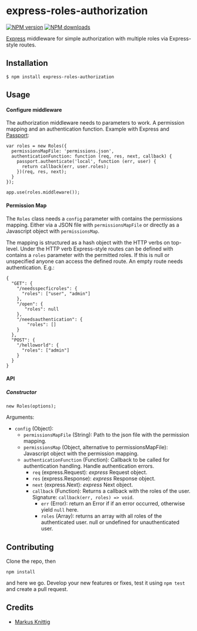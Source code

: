 # express-roles-authorization

[![NPM version][npm-image]][npm-url]
[![NPM downloads][downloads-image]][download-url]

[Express](http://expressjs.com/) middleware for simple authorization with multiple roles via Express-style routes.

## Installation

    $ npm install express-roles-authorization

## Usage

#### Configure middleware

The authorization middleware needs to parameters to work.
A permission mapping and an authentication function.
Example with Express and [Passport](http://passportjs.org/):

    var roles = new Roles({
      permissionsMapFile: 'permissions.json',
      authenticationFunction: function (req, res, next, callback) {
        passport.authenticate('local', function (err, user) {
          return callback(err, user.roles);
        })(req, res, next);
      }
    });

    app.use(roles.middleware());

#### Permission Map

The `Roles` class needs a `config` parameter with contains the permissions mapping.
Either via a JSON file with `permissionsMapFile` or directly as a Javascript object with `permissionsMap`.

The mapping is structured as a hash object with the HTTP verbs on top-level. Under the HTTP verb Express-style routes
can be defined with contains a `roles` parameter with the permitted roles. If this is null or unspecified anyone can
access the defined route. An empty route needs authentication. E.g.:

    {
      "GET": {
        "/needsspecficroles": {
          "roles": ["user", "admin"]
        },
        "/open": {
           "roles": null
        },
        "/needsauthentication": {
            "roles": []
        }
      },
      "POST": {
        "/helloworld": {
          "roles": ["admin"]
        }
      }
    }

#### API

##### Constructor

    new Roles(options);

Arguments:
* `config` (Object):
    * `permissionsMapFile` (String): Path to the json file with the permission mapping.
    * `permissionsMap` (Object, alternative to permissionsMapFile): Javascript object with the permission mapping.
    * `authenticationFunction` (Function): Callback to be called for authentication handling. Handle authentication errors.
        * `req` (express.Request): *express* Request object.
        * `res` (express.Response): *express* Response object.
        * `next` (express.Next): *express* Next object.
        * `callback` (Function): Returns a callback with the roles of the user. Signature: `callback(err, roles) => void`.
            * `err` (Error): return an Error if if an error occurred, otherwise yield `null` here.
            * `roles` (Array): returns an array with all roles of the authenticated user. null or undefined for unauthenticated user.


## Contributing

Clone the repo, then
```
npm install
```
and here we go.
Develop your new features or fixes, test it using `npm test` and create a pull request.

## Credits

  - [Markus Knittig](https://github.com/mknittig)

[npm-url]: https://npmjs.org/package/express-roles-authorization
[download-url]: https://npmjs.org/package/express-roles-authorization
[npm-image]: https://img.shields.io/npm/v/express-roles-authorization.svg?style=flat
[downloads-image]: https://img.shields.io/npm/dm/express-roles-authorization.svg?style=flat